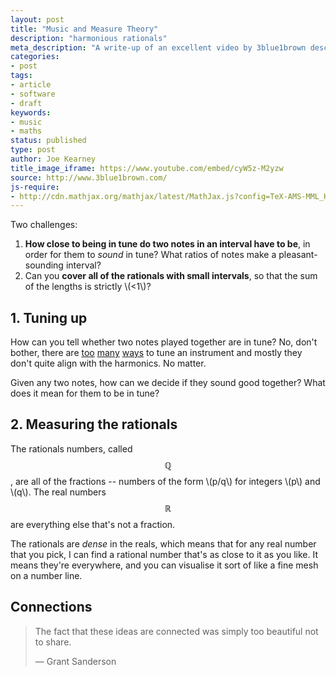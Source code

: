 ```yaml
---
layout: post
title: "Music and Measure Theory"
description: "harmonious rationals"
meta_description: "A write-up of an excellent video by 3blue1brown describing a beautiful correspondence between tuning musical intervals and the measure of the rational numbers."
categories:
- post
tags:
- article
- software
- draft
keywords:
- music
- maths
status: published
type: post
author: Joe Kearney
title_image_iframe: https://www.youtube.com/embed/cyW5z-M2yzw
source: http://www.3blue1brown.com/
js-require:
- http://cdn.mathjax.org/mathjax/latest/MathJax.js?config=TeX-AMS-MML_HTMLorMML
---
```


Two challenges:

1. **How close to being in tune do two notes in an interval have to be**, in order for them to _sound_ in tune? What ratios of notes make a pleasant-sounding interval?
1. Can you **cover all of the rationals with small intervals**, so that the sum of the lengths is strictly \\(<1\\)?

## 1. Tuning up

How can you tell whether two notes played together are in tune? No, don't bother, there are [too](https://en.wikipedia.org/wiki/Well_temperament) [many](https://en.wikipedia.org/wiki/Equal_temperament) [ways](https://en.wikipedia.org/wiki/Pythagorean_tuning) to tune an instrument and mostly they don't quite align with the harmonics. No matter.

Given any two notes, how can we decide if they sound good together? What does it mean for them to be in tune?

## 2. Measuring the rationals

The rationals numbers, called $$\mathbb{Q}$$, are all of the fractions -- numbers of the form \\(p/q\\) for integers \\(p\\) and \\(q\\). The real numbers $$\mathbb{R}$$ are everything else that's not a fraction.

The rationals are _dense_ in the reals, which means that for any real number that you pick, I can find a rational number that's as close to it as you like. It means they're everywhere, and you can visualise it sort of like a fine mesh on a number line.

## Connections

> The fact that these ideas are connected was simply too beautiful not to share.
>
> <p class="cite">&mdash; Grant Sanderson</p>
